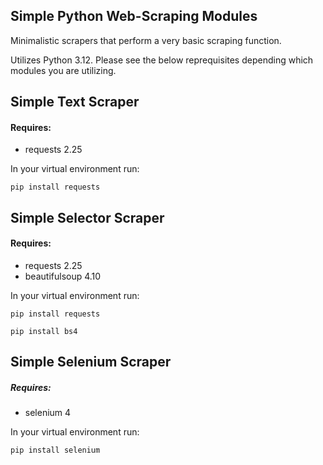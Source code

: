 ## Simple Python Web-Scraping Modules

Minimalistic scrapers that perform a very basic scraping function.

Utilizes Python 3.12.
Please see the below reprequisites depending which modules you are utilizing.

## Simple Text Scraper
#### Requires:

* requests 2.25
  
In your virtual environment run:

`pip install requests`

## Simple Selector Scraper
#### Requires:
* requests 2.25
* beautifulsoup 4.10

In your virtual environment run:

`pip install requests`

`pip install bs4`

## Simple Selenium Scraper
##### Requires:
* selenium 4

In your virtual environment run:

`pip install selenium`
